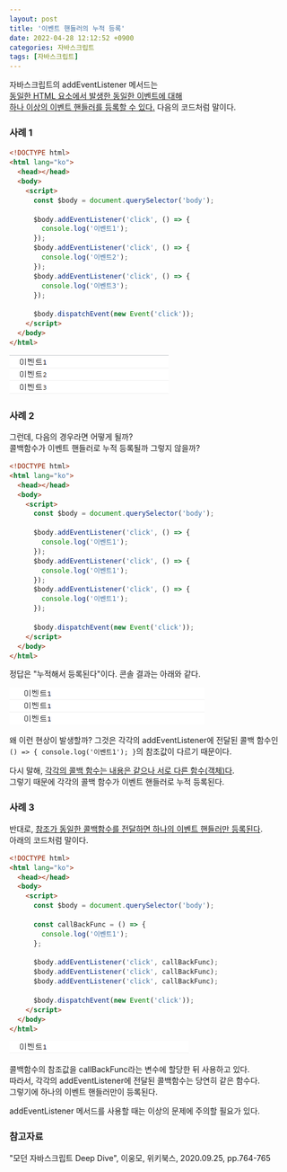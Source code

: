 ```yaml
---
layout: post
title: '이벤트 핸들러의 누적 등록'
date: 2022-04-28 12:12:52 +0900
categories: 자바스크립트
tags: [자바스크립트]
---
```


자바스크립트의 addEventListener 메서드는  
<U>동일한 HTML 요소에서 발생한 동일한 이벤트에 대해</U>  
<U>하나 이상의 이벤트 핸들러를 등록할 수 있다.</U> 다음의 코드처럼 말이다.

### 사례 1  

```Html
<!DOCTYPE html>
<html lang="ko">
  <head></head>
  <body>
    <script>
      const $body = document.querySelector('body');

      $body.addEventListener('click', () => {
        console.log('이벤트1');
      });
      $body.addEventListener('click', () => {
        console.log('이벤트2');
      });
      $body.addEventListener('click', () => {
        console.log('이벤트3');
      });

      $body.dispatchEvent(new Event('click'));
    </script>
  </body>
</html>
```

<img style="margin-left: 0" src="https://github.com/gitul0515/gitul0515.github.io/blob/main/_posts/image/22_0428_1.png?raw=true" alt="콘솔 결과 이미지">

### 사례 2

그런데, 다음의 경우라면 어떻게 될까?  
콜백함수가 이벤트 핸들러로 누적 등록될까 그렇지 않을까?

```HTML
<!DOCTYPE html>
<html lang="ko">
  <head></head>
  <body>
    <script>
      const $body = document.querySelector('body');

      $body.addEventListener('click', () => {
        console.log('이벤트1');
      });
      $body.addEventListener('click', () => {
        console.log('이벤트1');
      });
      $body.addEventListener('click', () => {
        console.log('이벤트1');
      });

      $body.dispatchEvent(new Event('click'));
    </script>
  </body>
</html>
```

정답은 "누적해서 등록된다"이다. 콘솔 결과는 아래와 같다.

<img style="margin-left: 0" src="https://github.com/gitul0515/gitul0515.github.io/blob/main/_posts/image/22_0428_2.png?raw=true" alt="콘솔 결과 이미지">

왜 이런 현상이 발생할까? 그것은 각각의 addEventListener에 전달된 콜백 함수인  
`() => { console.log('이벤트1'); }`의 참조값이 다르기 때문이다.

다시 말해, <U>각각의 콜백 함수는 내용은 같으나 서로 다른 함수(객체)다</U>.  
그렇기 때문에 각각의 콜백 함수가 이벤트 핸들러로 누적 등록된다.

### 사례 3

반대로, <U>참조가 동일한 콜백함수를 전달하면 하나의 이벤트 핸들러만 등록된다</U>.  
아래의 코드처럼 말이다.

```HTML
<!DOCTYPE html>
<html lang="ko">
  <head></head>
  <body>
    <script>
      const $body = document.querySelector('body');

      const callBackFunc = () => {
        console.log('이벤트1');
      };

      $body.addEventListener('click', callBackFunc);
      $body.addEventListener('click', callBackFunc);
      $body.addEventListener('click', callBackFunc);

      $body.dispatchEvent(new Event('click'));
    </script>
  </body>
</html>
```

<img style="margin-left: 0" src="https://github.com/gitul0515/gitul0515.github.io/blob/main/_posts/image/22_0428_3.png?raw=true" alt="콘솔 결과 이미지">

콜백함수의 참조값을 callBackFunc라는 변수에 할당한 뒤 사용하고 있다.  
따라서, 각각의 addEventListener에 전달된 콜백함수는 당연히 같은 함수다.  
그렇기에 하나의 이벤트 핸들러만이 등록된다.

addEventListener 메서드를 사용할 때는 이상의 문제에 주의할 필요가 있다.

### 참고자료

"모던 자바스크립트 Deep Dive", 이웅모, 위키북스, 2020.09.25, pp.764-765
